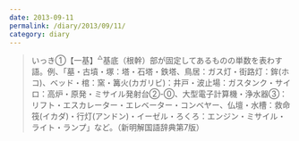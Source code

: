 ```yaml
---
date: 2013-09-11
permalink: /diary/2013/09/11/
category: diary
---
```


> いっき①【一基】<span style="font-size: 68%; vertical-align: top;">△</span>基底（根幹）部が固定してあるものの単数を表わす語。例、「墓・古墳・塚：塔・石塔・鉄塔、鳥居：ガス灯・街路灯：鉾(ホコ)、ベッド・棺：窯・篝火(カガリビ)：井戸・波止場：ガスタンク・サイロ：高炉・原発・ミサイル発射台②-⓪、大型電子計算機・浄水器③：リフト・エスカレーター・エレベーター・コンベヤー、仏壇・水槽：救命筏(イカダ)・行灯(アンドン)・イーゼル・ろくろ：エンジン・ミサイル・ライト・ランプ」など。（新明解国語辞典第7版）